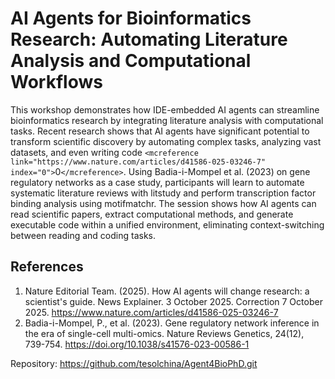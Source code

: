 # AI Agents for Bioinformatics Research: Automating Literature Analysis and Computational Workflows

This workshop demonstrates how IDE-embedded AI agents can streamline bioinformatics research by integrating literature analysis with computational tasks. Recent research shows that AI agents have significant potential to transform scientific discovery by automating complex tasks, analyzing vast datasets, and even writing code `<mcreference link="https://www.nature.com/articles/d41586-025-03246-7" index="0">`0`</mcreference>`. Using Badia-i-Mompel et al. (2023) on gene regulatory networks as a case study, participants will learn to automate systematic literature reviews with litstudy and perform transcription factor binding analysis using motifmatchr. The session shows how AI agents can read scientific papers, extract computational methods, and generate executable code within a unified environment, eliminating context-switching between reading and coding tasks.

## References

1. Nature Editorial Team. (2025). How AI agents will change research: a scientist's guide. News Explainer. 3 October 2025. Correction 7 October 2025. https://www.nature.com/articles/d41586-025-03246-7
2. Badia-i-Mompel, P., et al. (2023). Gene regulatory network inference in the era of single-cell multi-omics. Nature Reviews Genetics, 24(12), 739-754. https://doi.org/10.1038/s41576-023-00586-1

Repository: https://github.com/tesolchina/Agent4BioPhD.git